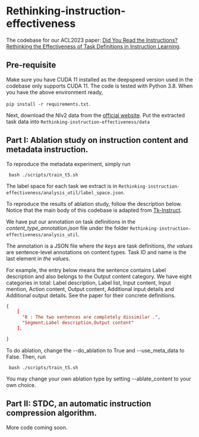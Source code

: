 # Rethinking-instruction-effectiveness
The codebase for our ACL2023 paper: [Did You Read the Instructions? Rethinking the Effectiveness of Task Definitions in Instruction Learning](https://arxiv.org/abs/2306.01150).

## Pre-requisite 
Make sure you have CUDA 11 installed as the deepspeed version used in the codebase only supports CUDA 11. The code is tested with Python 3.8.
When you have the above environment ready,

<code>pip install -r requirements.txt</code>.

Next, download the NIv2 data from the [official website](https://github.com/allenai/natural-instructions). Put the extracted task data into <code>Rethinking-instruction-effectiveness/data</code>

## Part I: Ablation study on instruction content and metadata instruction.
To reproduce the metadata experiment, simply run

<code> bash ./scripts/train_t5.sh </code>

The label space for each task we extract is in <code>Rethinking-instruction-effectiveness/analysis_util/label_space.json</code>.

To reproduce the results of ablation study, follow the description below. Notice that the main body of this codebase is adapted from [Tk-Instruct](https://github.com/yizhongw/Tk-Instruct).

We have put our annotation on task definitions in the *content_type_annotation.json* file under the folder <code>Rethinking-instruction-effectiveness/analysis_util</code>.

The annotation is a JSON file where *the keys* are task definitions, *the values* are sentence-level annotations on content types. Task ID and name is the last element in *the value*s.

For example, the entry below means the sentence contains Label description and also belongs to the Output content category. We have eight categories in total: Label description, Label list, Input content, Input mention, Action content, Output content, Additional input details and Additional output details. See the paper for their concrete definitions.
```json
{
    [
      "0 : The two sentences are completely dissimilar .",
      "Segment,Label description,Output content"
    ],

}
```

To do ablation, change the --do_ablation to True and --use_meta_data to False. Then, run

<code> bash ./scripts/train_t5.sh </code>

You may change your own ablation type by setting --ablate_content to your own choice.

## Part II: STDC, an automatic instruction compression algorithm.
More code coming soon.
